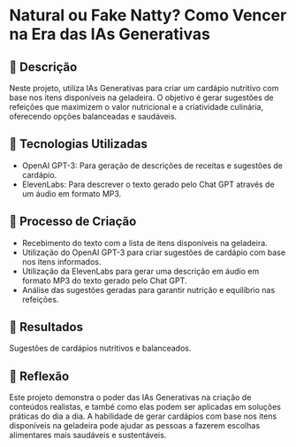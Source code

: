 # Natural ou Fake Natty? Como Vencer na Era das IAs Generativas

## 📒 Descrição
Neste projeto, utiliza IAs Generativas para criar um cardápio nutritivo com base nos itens disponíveis na geladeira. O objetivo é gerar sugestões de refeições que maximizem o valor nutricional e a criatividade culinária, oferecendo opções balanceadas e saudáveis.

## 🤖 Tecnologias Utilizadas
- OpenAI GPT-3: Para geração de descrições de receitas e sugestões de cardápio.
- ElevenLabs: Para descrever o texto gerado pelo Chat GPT através de um áudio em formato MP3.

## 🧐 Processo de Criação
- Recebimento do texto com a lista de itens disponíveis na geladeira.
- Utilização do OpenAI GPT-3 para criar sugestões de cardápio com base nos itens informados.
- Utilização da ElevenLabs para gerar uma descrição em áudio em formato MP3 do texto gerado pelo Chat GPT.
- Análise das sugestões geradas para garantir nutrição e equilíbrio nas refeições.

## 🚀 Resultados
Sugestões de cardápios nutritivos e balanceados.

## 💭 Reflexão 
Este projeto demonstra o poder das IAs Generativas na criação de conteúdos realistas, e també como elas podem ser
aplicadas em soluções práticas do dia a dia. A habilidade de gerar cardápios com base nos itens disponíveis na geladeira
pode ajudar as pessoas a fazerem escolhas alimentares mais saudáveis e sustentáveis.

